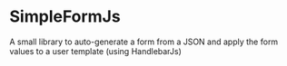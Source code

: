 # SimpleFormJs
A small library to auto-generate a form from a JSON and apply the form values to a user template (using HandlebarJs)
